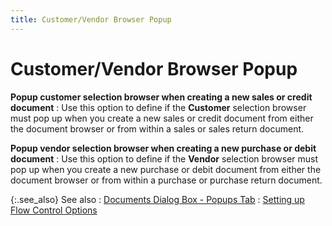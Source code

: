 ```yaml
---
title: Customer/Vendor Browser Popup
---
```


# Customer/Vendor Browser Popup


**Popup customer selection browser when creating  a new sales or credit document**
: Use this option to define if the **Customer** selection browser must pop up when you create a new sales or credit  document from either the document browser or from within a sales or sales  return document.


**Popup vendor selection browser when creating  a new purchase or debit document**
: Use this option to define if the **Vendor** selection browser must pop up when you create a new purchase or  debit document from either the document browser or from within a purchase  or purchase return document.


{:.see_also}
See also
: [Documents  Dialog Box - Popups Tab]({{site.bp_baseurl}}/flow-ctrl/ctrl/doc-frm/popups/flow_control_setup_dialog_box_popups_tab_contents_businesss_process_in_everest_content.html)
: [Setting  up Flow Control Options]({{site.bp_baseurl}}/flow-ctrl/ctrl/opt/setting_flow_control_options.html)
